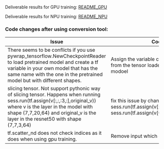 Deliverable results for GPU training: [README_GPU](https://rnd-gitlab-ca-g.huawei.com/hispark/model_training_hq/-/blob/master/PoseFix/1_gpu_training/README_GPU.md)

Deliverable results for NPU training: [README_NPU](https://rnd-gitlab-ca-g.huawei.com/hispark/model_training_hq/-/blob/master/PoseFix/2_npu_training/README_NPU.md)

### Code changes after using conversion tool:  
| Issue | Code change|
|-------|------------|
|There seems to be conflicts if you use pywrap_tensorflow.NewCheckpointReader to load pretrained model and create a tf variable in your own model that has the same name with the one in the pretrained model but with different shapes.  | Assign the variable created with a different name from the tensor loaded from the pretrained modoel | 
|slicing tensor. Not support pythonic way of slicing tensor. Happens when running sess.run(tf.assign(v[:,:,:3,:],original_v)) where v is the layer in the model with shape (7,7,20,64) and original_v is the layer in the resnet50 with shape (7,7,3,64)| fix this issue by changing sess.run(tf.assign(v[:,:,:3,:],original_v) to sess.run(tf.assign(v[0:7,0:7,0:3,0:64],original_v). 
|tf.scatter_nd does not check indices as it does when using gpu training.| Remove input which exceeds the indice range. |
